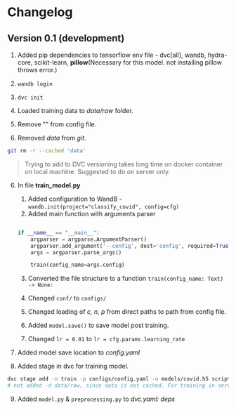 # Changelog

## Version 0.1 (development)

1. Added pip dependencies to tensorflow env file - dvc[all], wandb, hydra-core, scikit-learn, __pillow__(Necessary for this model. not installing pillow throws error.)

2. `wandb login`

3. `dvc init`

4. Loaded training data to _data/raw_ folder.

5. Remove "" from config file.

5. Removed _data_ from _git_. 

```bash
git rm -r --cached 'data'
```

> Trying to add to DVC versioning takes long time on docker container on local machine. Suggested to do on server only.

6. In file __train_model.py__
    1. Added configuration to WandB - `wandb.init(project="classify_covid", config=cfg)`
    2. Added main function with arguments parser

    ```python
    
    if __name__ == "__main__":
        argparser = argparse.ArgumentParser()
        argparser.add_argument('--config', dest='config', required=True)
        args = argparser.parse_args()

        train(config_name=args.config)
    ```

    3. Converted the file structure to a function `train(config_name: Text) -> None:`

    4. Changed `conf/` to `configs/`

    5. Changed loading of _c, n, p_ from direct paths to path from config file. 

    6. Added `model.save()` to save model post training.

    7. Changed `lr = 0.01` to `lr = cfg.params.learning_rate` 

7. Added model save location to _config.yaml_

8. Added stage in dvc for training model.

```bash
dvc stage add -n train -p configs/config.yaml -o models/covid.h5 scripts/train_model.py --config=config.yaml
# not added -d data/raw, since data is not cached. For training in server add: -d data/raw
```
9. Added `model.py` & `preprocessing.py` to _dvc.yaml: deps_
